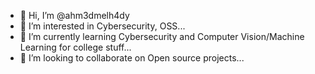 - 👋 Hi, I’m @ahm3dmelh4dy
- 👀 I’m interested in Cybersecurity, OSS...
- 🌱 I’m currently learning Cybersecurity and Computer Vision/Machine Learning for college stuff...
- 💞️ I’m looking to collaborate on Open source projects...

<!---
ahm3dmelh4dy/ahm3dmelh4dy is a ✨ special ✨ repository because its `README.md` (this file) appears on your GitHub profile.
You can click the Preview link to take a look at your changes.
--->
